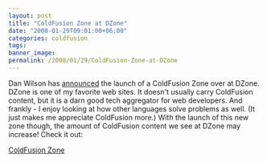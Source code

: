 ```yaml
---
layout: post
title: "ColdFusion Zone at DZone"
date: "2008-01-29T09:01:00+06:00"
categories: coldfusion 
tags: 
banner_image: 
permalink: /2008/01/29/ColdFusion-Zone-at-DZone
---
```


Dan Wilson has <a href="http://www.nodans.com/index.cfm/2008/1/29/How-to-grow-the-ColdFusion-community-What-YOU-can-do-to-help">announced</a> the launch of a ColdFusion Zone over at DZone. DZone is one of my favorite web sites. It doesn't usually carry ColdFusion content, but it is a darn good tech aggregator for web developers. And frankly - I enjoy looking at how other languages solve problems as well. (It just makes me appreciate ColdFusion more.) With the launch of this new zone though, the amount of ColdFusion content we see at DZone may increase! Check it out:

<a href="http://coldfusion.dzone.com/">ColdFusion Zone</a>